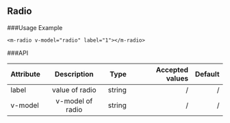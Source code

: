 ## Radio

###Usage Example

```
<m-radio v-model="radio" label="1"></m-radio>
```

###API

| Attribute      |Description  |Type  |Accepted values|Default|
| ------------- |:-------------:| -----:|-----:|-----:|
| label| value of radio | string|/|/|
| v-model| v-model of radio| string|/|/|